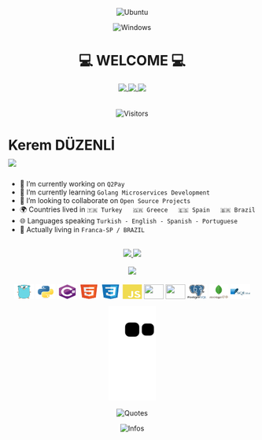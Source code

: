 <div align="center" style="display: inline_block">

![Ubuntu](https://img.shields.io/badge/Ubuntu-orange?style=for-the-badge&logo=ubuntu&logoColor=white)

![Windows](https://img.shields.io/badge/Windows-0078D6?style=for-the-badge&logo=windows&logoColor=white)

</div>

<h1 align="center"> 💻 WELCOME 💻 </h1>

<div align="center" style="display: inline_block">

<a href="https://github.com/KeremDUZENLI" target="_blank">
  <img align="center" src=https://img.shields.io/badge/github-%2324292e.svg?&style=for-the-badge&logo=github&logoColor=white style="margin-bottom: 5px;" /> 
</a>

<a href="https://www.linkedin.com/in/keremduzenli/" target="_blank">
  <img align="center" src=https://img.shields.io/badge/linkedin-%231E77B5.svg?&style=for-the-badge&logo=linkedin&logoColor=white style="margin-bottom: 5px;" /> 
</a>

<a href = "mailto:krmdznl97@gmail.com">
  <img align="center" src="https://img.shields.io/badge/Gmail-D14836?style=for-the-badge&logo=gmail&logoColor=white" target="_blank" style="margin-bottom: 5px;" target="_blank">
</a>
 
<div align="center"> <br>

![Visitors](https://visitor_badge.deta.dev/?id=KeremDUZENLI)

</div>

</div>

<p align="left">

<h1> Kerem DÜZENLİ <br>
<img src="https://camo.githubusercontent.com/e8e7b06ecf583bc040eb60e44eb5b8e0ecc5421320a92929ce21522dbc34c891/68747470733a2f2f6d656469612e67697068792e636f6d2f6d656469612f6876524a434c467a6361737252346961377a2f67697068792e676966" width="30px" data-canonical-src="https://media.giphy.com/media/hvRJCLFzcasrR4ia7z/giphy.gif" style="max-width: 100%;"> <br>
</h1>

- 🔭 I’m currently working on `Q2Pay` <br>
- 🌱 I’m currently learning `Golang Microservices Development` <br>
- 👯 I’m looking to collaborate on `Open Source Projects` <br>
- 🌍 Countries lived in `🇹🇷 Turkey   🇬🇷 Greece   🇪🇸 Spain   🇧🇷 Brazil` <br>
- 🌐 Languages speaking `Turkish - English - Spanish - Portuguese` <br>
- 📍 Actually living in `Franca-SP / BRAZIL` <br>
</p>

<div align="center" style="display: block" > <br>
  <a href="https://github.com/KeremDUZENLI">
    <img height="180em" src="https://github-readme-stats.vercel.app/api?username=KeremDUZENLI&show_icons=true&theme=classic&include_all_commits=true&count_private=true"/>
    <img height="180em" src="https://github-readme-stats.vercel.app/api/top-langs/?username=KeremDUZENLI&layout=compact&langs_count=7&theme=classic&exclude_repo=false"/>
  </a>
</div>

<div align="center" style="display: block" > <br>
  <a href="https://github.com/KeremDUZENLI">
    <img src="https://github-profile-trophy.vercel.app/?username=KeremDUZENLI&theme=classic&no-frame=true&row=1&&margin-w=20&no-bg=true"/>
  </a>
</div>

<div align="center" style="display: inline_block" > <br>
  <img align="center" height="30" width="40" src="https://raw.githubusercontent.com/devicons/devicon/master/icons/go/go-original.svg"/>
  <img align="center" height="30" width="40" src="https://raw.githubusercontent.com/devicons/devicon/master/icons/python/python-original.svg">
  <img align="center" height="30" width="40" src="https://raw.githubusercontent.com/devicons/devicon/master/icons/csharp/csharp-original.svg">
  <img align="center" height="30" width="40" src="https://raw.githubusercontent.com/devicons/devicon/master/icons/html5/html5-original.svg">
  <img align="center" height="30" width="40" src="https://raw.githubusercontent.com/devicons/devicon/master/icons/css3/css3-original.svg">
  <img align="center" height="30" width="40" src="https://raw.githubusercontent.com/devicons/devicon/master/icons/javascript/javascript-plain.svg">

  <img align="center" height="30" width="40" src="https://www.vectorlogo.zone/logos/git-scm/git-scm-icon.svg"/>
  <img align="center" height="30" width="40" src="https://profilinator.rishav.dev/skills-assets/docker-original-wordmark.svg"/>

  <img align="center" height="30" width="40" src="https://raw.githubusercontent.com/devicons/devicon/master/icons/postgresql/postgresql-original-wordmark.svg"/>
  <img align="center" height="30" width="40" src="https://raw.githubusercontent.com/devicons/devicon/master/icons/mongodb/mongodb-original-wordmark.svg"/>
  <img align="center" height="30" width="40" src="https://raw.githubusercontent.com/devicons/devicon/master/icons/sqlite/sqlite-original-wordmark.svg"/>

![Snake animation](https://github.com/rafaballerini/rafaballerini/blob/output/github-contribution-grid-snake.svg)

![Quotes](https://quotes-github-readme.vercel.app/api?type=horizontal&theme=classic&hide_border=false)

![Infos](https://github-readme-streak-stats.herokuapp.com/?user=KeremDUZENLI&theme=classic&hide_border=false)

</div>
